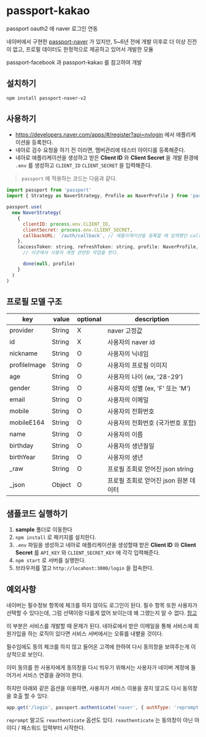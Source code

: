 # passport-kakao

passport oauth2 에 naver 로그인 연동

네이버에서 구현한 [passport-naver](https://github.com/naver/passport-naver) 가 있지만, 5~6년 전에 개발 이후로 더 이상 진전이 없고, 프로필 데이터도 한정적으로 제공하고 있어서 개발한 모듈

passport-facebook 과 passport-kakao 를 참고하여 개발

## 설치하기

```sh
npm install passport-naver-v2
```

## 사용하기

- https://developers.naver.com/apps/#/register?api=nvlogin 에서 애플리케이션을 등록한다.
- 네아로 검수 요청을 하기 전 이라면, 멤버관리에 테스터 아이디를 등록해준다.
- 네아로 애플리케이션을 생성하고 받은 **Client ID** 와 **Client Secret** 을 개발 환경에 `.env` 를 생성하고 `CLIENT_ID` `CLIENT_SECRET` 을 입력해준다.

> `passport` 에 적용하는 코드는 다음과 같다.

```javascript
import passport from 'passport'
import { Strategy as NaverStrategy, Profile as NaverProfile } from 'passport-naver-v2'

passport.use(
  new NaverStrategy(
    {
      clientID: process.env.CLIENT_ID,
      clientSecret: process.env.CLIENT_SECRET,
      callbackURL: `/auth/callback`, // 애플리케이션을 등록할 때 입력했던 callbackURL 을 입력해준다.
    },
    (accessToken: string, refreshToken: string, profile: NaverProfile, done: any) => {
      // 이곳에서 사용자 계정 관련된 작업을 한다.

      done(null, profile)
    }
  )
)
```

## 프로필 모델 구조

| key          | value  | optional | description                           |
| ------------ | ------ | -------- | ------------------------------------- |
| provider     | String | X        | naver 고정값                          |
| id           | String | X        | 사용자의 naver id                     |
| nickname     | String | O        | 사용자의 닉네임                       |
| profileImage | String | O        | 사용자의 프로필 이미지                |
| age          | String | O        | 사용자의 나이 (ex, '28-29')           |
| gender       | String | O        | 사용자의 성별 (ex, 'F' 또는 'M')      |
| email        | String | O        | 사용자의 이메일                       |
| mobile       | String | O        | 사용자의 전화번호                     |
| mobileE164   | String | O        | 사용자의 전화번호 (국가번호 포함)     |
| name         | String | O        | 사용자의 이름                         |
| birthday     | String | O        | 사용자의 생년월일                     |
| birthYear    | String | O        | 사용자의 생년                         |
| \_raw        | String | O        | 프로필 조회로 얻어진 json string      |
| \_json       | Object | O        | 프로필 조회로 얻어진 json 원본 데이터 |

## 샘플코드 실행하기

1. **sample** 폴더로 이동한다
2. `npm install` 로 패키지를 설치한다.
3. `.env` 파일을 생성하고 네아로 애플리케이션을 생성할때 받은 **Client ID** 와 **Client Secret** 를 `API_KEY` 와 `CLIENT_SECRET_KEY` 에 각각 입력해준다.
4. `npm start` 로 서버를 실행한다.
5. 브라우저를 열고 `http://locahost:3000/login` 을 접속한다.

## 예외사항

네이버는 필수정보 항목에 체크를 하지 않아도 로그인이 된다. 필수 항목 또한 사용자가 선택할 수 있다는데, 그럼 선택이랑 다를게 없어 보이는데 왜 그랬는지 알 수 없다. [참고](https://developers.naver.com/forum/posts/30506)

이 부분은 서비스를 개발할 때 문제가 된다. 네아로에서 받은 이메일을 통해 서비스에 회원가입을 하는 로직이 있다면 서비스 서버에서는 오류를 내뱉을 것이다.

필수임에도 동의 체크를 하지 않고 들어온 고객에 한하여 다시 동의창을 보여주는게 이상적으로 보인다.

이미 동의를 한 사용자에게 동의창을 다시 띄우기 위해서는 사용자가 네이버 계정에 들어가서 서비스 연결을 끊어야 한다.

하지만 아래와 같은 옵션을 이용하면, 사용자가 서비스 이용을 끊지 않고도 다시 동의창을 호출 할 수 있다.

```javascript
app.get('/login', passport.authenticate('naver', { authType: 'reprompt' }))
```

`reprompt` 말고도 `reauthenticate` 옵션도 있다. `reauthenticate` 는 동의창이 아닌 아이디 / 패스워드 입력부터 시작한다.
